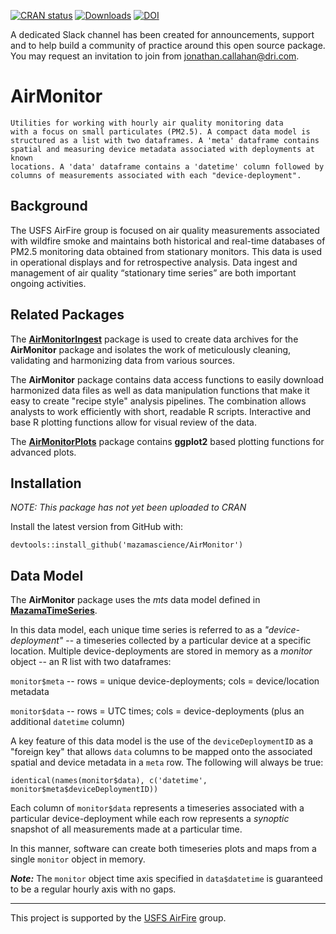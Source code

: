 <!-- badges: start -->
[![CRAN status](https://www.r-pkg.org/badges/version/AirMonitor)](https://CRAN.R-project.org/package=AirMonitor)
[![Downloads](https://cranlogs.r-pkg.org/badges/AirMonitor)](https://cran.r-project.org/package=AirMonitor)
[![DOI](https://zenodo.org/badge/414793919.svg)](https://zenodo.org/badge/latestdoi/414793919)
<!-- badges: end -->

A dedicated Slack channel has been created for announcements, support and to help build a community of practice around this open source package. You may request an invitation to join from jonathan.callahan@dri.com.

# AirMonitor

```
Utilities for working with hourly air quality monitoring data
with a focus on small particulates (PM2.5). A compact data model is 
structured as a list with two dataframes. A 'meta' dataframe contains 
spatial and measuring device metadata associated with deployments at known 
locations. A 'data' dataframe contains a 'datetime' column followed by 
columns of measurements associated with each "device-deployment".
```

## Background

The USFS AirFire group is focused on air quality measurements associated with 
wildfire smoke and maintains both historical and real-time databases of PM2.5 
monitoring data obtained from stationary monitors. This data is used in 
operational displays and for retrospective analysis. Data ingest and management 
of air quality “stationary time series” are both important ongoing activities.

## Related Packages

The **[AirMonitorIngest](https://github.com/pnwairfire/AirMonitorIngest/)** 
package is used to create data archives for the **AirMonitor** package and 
isolates the work of meticulously cleaning, validating and harmonizing data from 
various sources.

The **AirMonitor** package contains data access functions to easily download 
harmonized data files as well as data manipulation functions that
make it easy to create "recipe style" analysis pipelines. The combination allows
analysts to work efficiently with short, readable R scripts. Interactive and
base R plotting functions allow for visual review of the data.

The **[AirMonitorPlots](https://github.com/mazamascience/AirMonitorPlots)**
package contains **ggplot2** based plotting functions for advanced plots.

## Installation

*NOTE:  This package has not yet been uploaded to CRAN*

Install the latest version from GitHub with:

`devtools::install_github('mazamascience/AirMonitor')`

## Data Model

The **AirMonitor** package uses the _mts_ data model defined in 
**[MazamaTimeSeries](https://mazamascience.github.io/MazamaTimeSeries/)**.

In this data model, each unique time series is referred to as a 
_"device-deployment"_ -- a timeseries collected by a particular device at a 
specific location. Multiple device-deployments are stored in memory as a
_monitor_ object -- an R list with two dataframes:

`monitor$meta` -- rows = unique device-deployments; cols = device/location metadata

`monitor$data` -- rows = UTC times; cols = device-deployments (plus an additional `datetime` column)

A key feature of this data model is the use of the `deviceDeploymentID` as a
"foreign key" that allows `data` columns to be mapped onto the associated
spatial and device metadata in a `meta` row. The following will always be true:

```
identical(names(monitor$data), c('datetime', monitor$meta$deviceDeploymentID))
```

Each column of `monitor$data` represents a timeseries associated with a particular
device-deployment while each row represents a _synoptic_ snapshot of all
measurements made at a particular time. 

In this manner, software can create both timeseries plots and maps from a single
`monitor` object in memory.

_**Note:**_ The `monitor` object time axis specified in `data$datetime` is 
guaranteed to be a regular hourly axis with no gaps.


------------------------------------------------------------------------

This project is supported by the [USFS AirFire](https://www.airfire.org) group.

